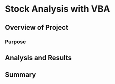 # Stock Analysis with VBA

## Overview of Project

### Purpose

## Analysis and Results

## Summary
